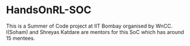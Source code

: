 # HandsOnRL-SOC
This is a Summer of Code project at IIT Bombay organised by WnCC.
I(Soham) and Shreyas Katdare are mentors for this SoC which has around 15 mentees.
